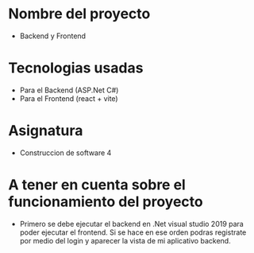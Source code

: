 # Nombre del proyecto
- Backend y Frontend

# Tecnologias usadas 
- Para el Backend (ASP.Net C#)
- Para el Frontend (react + vite)

# Asignatura
- Construccion de software 4

# A tener en cuenta sobre el funcionamiento del proyecto
- Primero se debe ejecutar el backend en .Net visual studio 2019 para poder ejecutar el frontend.
  Si se hace en ese orden podras registrate por medio del login y aparecer la vista de mi aplicativo
  backend.

  
